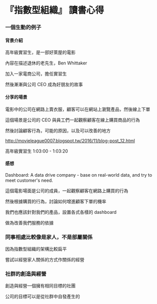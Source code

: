 # 『指數型組織』 讀書心得

### 一個生動的例子

#### 背景介紹

高年級實習生，是一部好萊屋的電影

內容在描述退休的老先生，Ben Whittaker

加入一家電商公司，擔任實習生

然後漸漸與公司 CEO 成為好朋友的故事

#### 分享的場景

電影中的公司在網路上賣衣服，顧客可以在網站上瀏覽產品，然後線上下單

這個場景是公司的 CEO 與員工們一起觀察顧客在線上購買商品的行為

然後討論顧客行為，可能的原因，以及可以改善的地方

http://movieleague0007.blogspot.tw/2016/11/blog-post_12.html

高年級實習生 1:03:00 - 1:03:20


#### 感想

Dashboard: A data drive company - base on real-world data, and try to meet customer's need.

這個電影場面是公司的成員，一起觀察顧客在網路上購買的行為

然後根據購買的行為，討論如何增進顧客下單的機率

我們也應該針對我們的產品，設置各式各樣的 dashboard

做為改善我們服務的依據

### 同事相處比較像是家人，不是部屬關係

因為指數型組織的架構比較扁平

嘗試以經營家人關係的方式作關係的經營


### 社群的創造與經營

創造與經營一個擁有相同目標的社團

公司的目標可以是從社群中自發產生的




